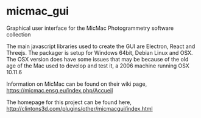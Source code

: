 # micmac_gui
Graphical user interface for the MicMac Photogrammetry software collection

The main javascript libraries used to create the GUI are Electron, React and Threejs. The packager is setup for Windows 64bit, Debian Linux and OSX. The OSX version does have some issues that may be because of the old age of the Mac used to develop and test it, a 2006 machine running OSX 10.11.6

Information on MicMac can be found on their wiki page, https://micmac.ensg.eu/index.php/Accueil

The homepage for this project can be found here, http://clintons3d.com/plugins/other/micmacgui/index.html
